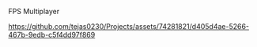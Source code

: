 FPS Multiplayer


https://github.com/tejas0230/Projects/assets/74281821/d405d4ae-5266-467b-9edb-c5f4dd97f869

